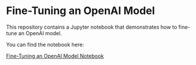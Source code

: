 # Fine-Tuning an OpenAI Model

This repository contains a Jupyter notebook that demonstrates how to fine-tune an OpenAI model.

You can find the notebook here:

[Fine-Tuning an OpenAI Model Notebook](https://github.com/sergeygdb/fine-tuning-an-openai-model/blob/main/fine-tuning-an-openai-model.ipynb)
